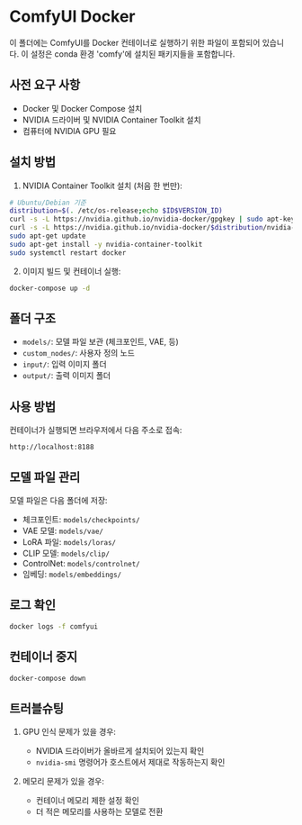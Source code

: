 # ComfyUI Docker

이 폴더에는 ComfyUI를 Docker 컨테이너로 실행하기 위한 파일이 포함되어 있습니다. 이 설정은 conda 환경 'comfy'에 설치된 패키지들을 포함합니다.

## 사전 요구 사항

- Docker 및 Docker Compose 설치
- NVIDIA 드라이버 및 NVIDIA Container Toolkit 설치
- 컴퓨터에 NVIDIA GPU 필요

## 설치 방법

1. NVIDIA Container Toolkit 설치 (처음 한 번만):

```bash
# Ubuntu/Debian 기준
distribution=$(. /etc/os-release;echo $ID$VERSION_ID)
curl -s -L https://nvidia.github.io/nvidia-docker/gpgkey | sudo apt-key add -
curl -s -L https://nvidia.github.io/nvidia-docker/$distribution/nvidia-docker.list | sudo tee /etc/apt/sources.list.d/nvidia-docker.list
sudo apt-get update
sudo apt-get install -y nvidia-container-toolkit
sudo systemctl restart docker
```

2. 이미지 빌드 및 컨테이너 실행:

```bash
docker-compose up -d
```

## 폴더 구조

- `models/`: 모델 파일 보관 (체크포인트, VAE, 등)
- `custom_nodes/`: 사용자 정의 노드
- `input/`: 입력 이미지 폴더
- `output/`: 출력 이미지 폴더

## 사용 방법

컨테이너가 실행되면 브라우저에서 다음 주소로 접속:
```
http://localhost:8188
```

## 모델 파일 관리

모델 파일은 다음 폴더에 저장:

- 체크포인트: `models/checkpoints/`
- VAE 모델: `models/vae/`
- LoRA 파일: `models/loras/`
- CLIP 모델: `models/clip/`
- ControlNet: `models/controlnet/`
- 임베딩: `models/embeddings/`

## 로그 확인

```bash
docker logs -f comfyui
```

## 컨테이너 중지

```bash
docker-compose down
```

## 트러블슈팅

1. GPU 인식 문제가 있을 경우:
   - NVIDIA 드라이버가 올바르게 설치되어 있는지 확인
   - `nvidia-smi` 명령어가 호스트에서 제대로 작동하는지 확인
   
2. 메모리 문제가 있을 경우:
   - 컨테이너 메모리 제한 설정 확인
   - 더 적은 메모리를 사용하는 모델로 전환 